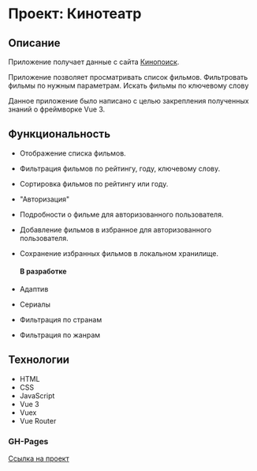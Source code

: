 # Проект: Кинотеатр

## Описание
Приложение получает данные с сайта [Кинопоиск](https://www.kinopoisk.ru).

Приложение позволяет просматривать список фильмов. 
Фильтровать фильмы по нужным параметрам.
Искать фильмы по ключевому слову

Данное приложение было написано с целью закрепления полученных знаний о фреймворке Vue 3.

## Функциональность
* Отображение списка фильмов.
* Фильтрация фильмов по рейтингу, году, ключевому слову.
* Сортировка фильмов по рейтингу или году.
* "Авторизация"
* Подробности о фильме для авторизованного пользователя.
* Добавление фильмов в избранное для авторизованного пользователя.
* Сохранение избранных фильмов в локальном хранилище.

  #### В разработке
* Адаптив
* Сериалы
* Фильтрация по странам
* Фильтрация по жанрам

## Технологии
* HTML
* CSS
* JavaScript
* Vue 3
* Vuex
* Vue Router

### GH-Pages
[Ссылка на проект](https://stmelik.github.io/online-cinema/)